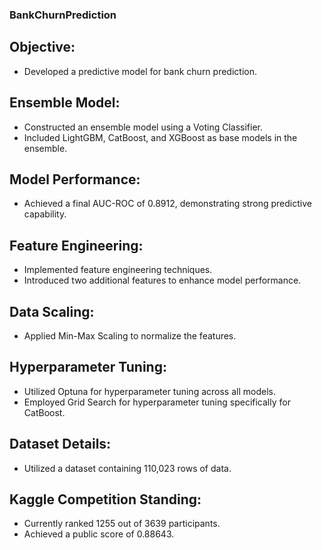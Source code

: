 ### BankChurnPrediction

## Objective:
- Developed a predictive model for bank churn prediction.

## Ensemble Model:
- Constructed an ensemble model using a Voting Classifier.
- Included LightGBM, CatBoost, and XGBoost as base models in the ensemble.

## Model Performance:
- Achieved a final AUC-ROC of 0.8912, demonstrating strong predictive capability.

## Feature Engineering:
- Implemented feature engineering techniques.
- Introduced two additional features to enhance model performance.

## Data Scaling:
- Applied Min-Max Scaling to normalize the features.

## Hyperparameter Tuning:
- Utilized Optuna for hyperparameter tuning across all models.
- Employed Grid Search for hyperparameter tuning specifically for CatBoost.

## Dataset Details:
- Utilized a dataset containing 110,023 rows of data.

## Kaggle Competition Standing:
- Currently ranked 1255 out of 3639 participants.
- Achieved a public score of 0.88643.

